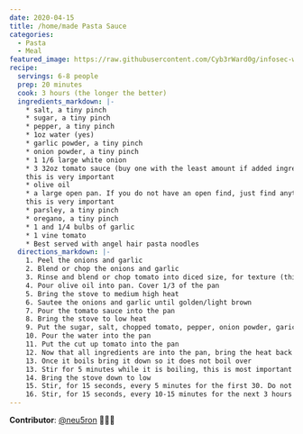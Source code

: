 ```yaml
---
date: 2020-04-15
title: /home/made Pasta Sauce
categories:
  - Pasta
  - Meal
featured_image: https://raw.githubusercontent.com/Cyb3rWard0g/infosec-well-done/master/docs/images/posts/homemade-pasta-sauce.jpg
recipe:
  servings: 6-8 people
  prep: 20 minutes
  cook: 3 hours (the longer the better)
  ingredients_markdown: |-
    * salt, a tiny pinch
    * sugar, a tiny pinch
    * pepper, a tiny pinch
    * 1oz water (yes)
    * garlic powder, a tiny pinch
    * onion powder, a tiny pinch
    * 1 1/6 large white onion
    * 3 32oz tomato sauce (buy one with the least amount if added ingredients. Most of them have garlic and onion added, do not use those)
    this is very important
    * olive oil
    * a large open pan. If you do not have an open find, just find anything that is not a "deep" pan.
    this is very important
    * parsley, a tiny pinch
    * oregano, a tiny pinch
    * 1 and 1/4 bulbs of garlic
    * 1 vine tomato
    * Best served with angel hair pasta noodles
  directions_markdown: |-
    1. Peel the onions and garlic
    2. Blend or chop the onions and garlic
    3. Rinse and blend or chop tomato into diced size, for texture (this is used instead of canned diced tomatoes)
    4. Pour olive oil into pan. Cover 1/3 of the pan
    5. Bring the stove to medium high heat
    6. Sautee the onions and garlic until golden/light brown
    7. Pour the tomato sauce into the pan
    8. Bring the stove to low heat
    9. Put the sugar, salt, chopped tomato, pepper, onion powder, garic powder, oregano, and parsley into the pan
    10. Pour the water into the pan
    11. Put the cut up tomato into the pan
    12. Now that all ingredients are into the pan, bring the heat back to medium / high. So that the sauce will begin to boil
    13. Once it boils bring it down so it does not boil over
    13. Stir for 5 minutes while it is boiling, this is most important as this is when all the ingredients cook in together
    14. Bring the stove down to low
    15. Stir, for 15 seconds, every 5 minutes for the first 30. Do not worry if it does not taste right for the first 2 hours, the longer it cooks the more the ingredients mix 
    16. Stir, for 15 seconds, every 10-15 minutes for the next 3 hours
---
```


**Contributor**: [@neu5ron](https://twitter.com/neu5ron) 🧑🏽‍🍳
